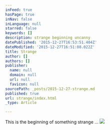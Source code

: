 ```yaml
---
inFeed: true
hasPage: true
inNav: false
inLanguage: null
starred: false
keywords: []
description: strange beginning uncanny
datePublished: '2015-12-27T16:53:51.404Z'
dateModified: '2015-12-27T16:51:08.022Z'
title: Strange
author: []
authors: []
publisher:
  name: null
  domain: null
  url: null
  favicon: null
sourcePath: _posts/2015-12-27-strange.md
published: true
url: strange/index.html
_type: Article

---
```

This is the beginning of something strange ...
![](https://the-grid-user-content.s3-us-west-2.amazonaws.com/46f3f1d8-5ab2-48da-b91a-e92e8485da6a.jpg)